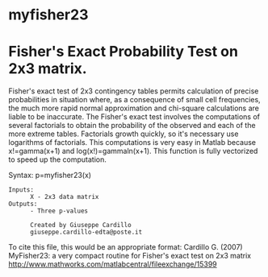 # myfisher23
# Fisher's Exact Probability Test on 2x3 matrix.<br/>
Fisher's exact test of 2x3 contingency tables permits calculation of
precise probabilities in situation where, as a consequence of small cell
frequencies, the much more rapid normal approximation and chi-square
calculations are liable to be inaccurate. The Fisher's exact test involves
the computations of several factorials to obtain the probability of the
observed and each of the more extreme tables. Factorials growth quickly,
so it's necessary use logarithms of factorials. This computations is very
easy in Matlab because x!=gamma(x+1) and log(x!)=gammaln(x+1). This
function is fully vectorized to speed up the computation.

Syntax: 	p=myfisher23(x)
     
    Inputs:
          X - 2x3 data matrix 
    Outputs:
          - Three p-values

          Created by Giuseppe Cardillo
          giuseppe.cardillo-edta@poste.it

To cite this file, this would be an appropriate format:
Cardillo G. (2007) MyFisher23: a very compact routine for Fisher's exact
test on 2x3 matrix
http://www.mathworks.com/matlabcentral/fileexchange/15399
